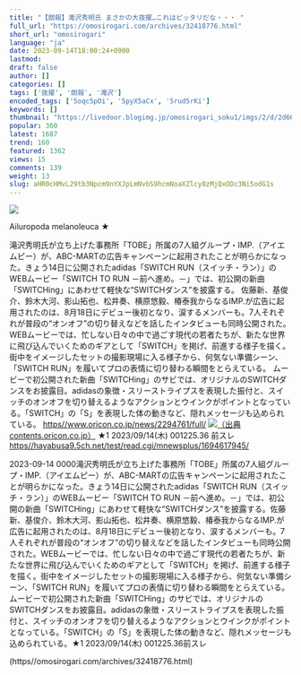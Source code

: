 ```yaml
---
title: "【朗報】滝沢秀明氏 まさかの大抜擢…これはピッタリだな・・・ "
full_url: "https://omosirogari.com/archives/32418776.html"
short_url: "omosirogari"
language: "ja"
date: 2023-09-14T18:00:24+0900
lastmod: 
draft: false
author: []
categories: []
tags: ['抜擢', '朗報', '滝沢']
encoded_tags: ['5oqc5pOi', '5pyX5aCx', '5rud5rKi']
keywords: []
thumbnail: "https://livedoor.blogimg.jp/omosirogari_soku1/imgs/2/d/2d667d1c.jpg"
popular: 360
latest: 1687
trend: 160
featured: 1362
views: 15
comments: 139
weight: 13
slug: aHR0cHMvL29tb3Npcm9nYXJpLmNvbS9hcmNoaXZlcy8zMjQxODc3Ni5odG1s
---
```


![](https://livedoor.blogimg.jp/omosirogari_soku1/imgs/2/d/2d667d1c.jpg)

<div><p>Ailuropoda melanoleuca ★ </p> 滝沢秀明氏が立ち上げた事務所「TOBE」所属の7人組グループ・IMP.（アイエムピー）が、ABC-MARTの広告キャンペーンに起用されたことが明らかになった。きょう14日に公開されたadidas「SWITCH RUN（スイッチ・ラン）」のWEBムービー「SWITCH TO RUN －前へ進め。－」では、初公開の新曲「SWITCHing」にあわせて軽快な“SWITCHダンス”を披露する。 佐藤新、基俊介、鈴木大河、影山拓也、松井奏、横原悠毅、椿泰我からなるIMP.が広告に起用されたのは、8月18日にデビュー後初となり、涙するメンバーも。7人それぞれが普段の“オンオフ”の切り替えなどを話したインタビューも同時公開された。 WEBムービーでは、忙しない日々の中で過ごす現代の若者たちが、新たな世界に飛び込んでいくためのギアとして「SWITCH」を掲げ、前進する様子を描く。街中をイメージしたセットの撮影現場に入る様子から、何気ない準備シーン、「SWITCH RUN」を履いてプロの表情に切り替わる瞬間をとらえている。 ムービーで初公開された新曲「SWITCHing」のサビでは、オリジナルのSWITCHダンスをお披露目。adidasの象徴・スリーストライプスを表現した振付と、スイッチのオンオフを切り替えるようなアクションとウインクがポイントとなっている。「SWITCH」の「S」を表現した体の動きなど、隠れメッセージも込められている。 <a target='_blank' href='https//www.oricon.co.jp/news/2294761/full/'>https//www.oricon.co.jp/news/2294761/full/</a> <a href='https//contents.oricon.co.jp/upimg/news/2295000/2294761/20230913_185929_p_o_47261619.jpg' target='_blank' class='' id='img_1_1'><img src='https//livedoor.blogimg.jp/omosirogari_soku1/imgs/2/d/2d667d1c.jpg'>（出典 contents.oricon.co.jp）</a> ★1 2023/09/14(木) 001225.36 前スレ <a target='_blank' href='https//hayabusa9.5ch.net/test/read.cgi/mnewsplus/1694617945/'>https//hayabusa9.5ch.net/test/read.cgi/mnewsplus/1694617945/</a> <p>2023-09-14 0000滝沢秀明氏が立ち上げた事務所「TOBE」所属の7人組グループ・IMP.（アイエムピー）が、ABC-MARTの広告キャンペーンに起用されたことが明らかになった。きょう14日に公開されたadidas「SWITCH RUN（スイッチ・ラン）」のWEBムービー「SWITCH TO RUN －前へ進め。－」では、初公開の新曲「SWITCHing」にあわせて軽快な“SWITCHダンス”を披露する。佐藤新、基俊介、鈴木大河、影山拓也、松井奏、横原悠毅、椿泰我からなるIMP.が広告に起用されたのは、8月18日にデビュー後初となり、涙するメンバーも。7人それぞれが普段の“オンオフ”の切り替えなどを話したインタビューも同時公開された。WEBムービーでは、忙しない日々の中で過ごす現代の若者たちが、新たな世界に飛び込んでいくためのギアとして「SWITCH」を掲げ、前進する様子を描く。街中をイメージしたセットの撮影現場に入る様子から、何気ない準備シーン、「SWITCH RUN」を履いてプロの表情に切り替わる瞬間をとらえている。ムービーで初公開された新曲「SWITCHing」のサビでは、オリジナルのSWITCHダンスをお披露目。adidasの象徴・スリーストライプスを表現した振付と、スイッチのオンオフを切り替えるようなアクションとウインクがポイントとなっている。「SWITCH」の「S」を表現した体の動きなど、隠れメッセージも込められている。★1 2023/09/14(木) 001225.36前スレ</p></div>

(https//omosirogari.com/archives/32418776.html)
